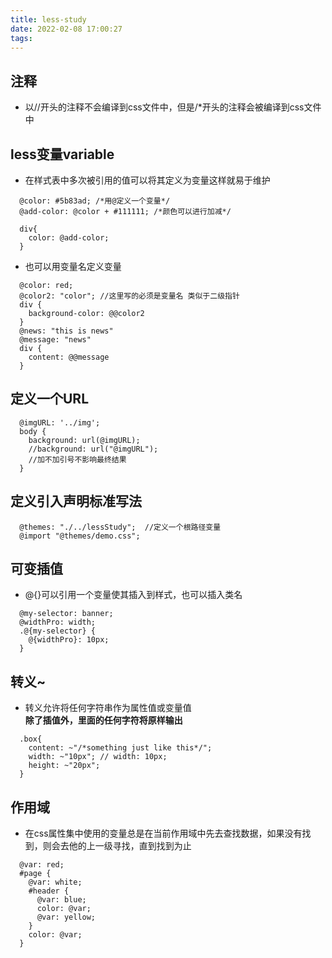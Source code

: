 ```yaml
---
title: less-study
date: 2022-02-08 17:00:27
tags:
---
```


## 注释

- 以//开头的注释不会编译到css文件中，但是/*开头的注释会被编译到css文件中

## less变量variable

- 在样式表中多次被引用的值可以将其定义为变量这样就易于维护

```less
  @color: #5b83ad; /*用@定义一个变量*/
  @add-color: @color + #111111; /*颜色可以进行加减*/

  div{
    color: @add-color;
  }
```

- 也可以用变量名定义变量

```less
  @color: red;
  @color2: "color"; //这里写的必须是变量名 类似于二级指针
  div {
    background-color: @@color2
  }
  @news: "this is news"
  @message: "news"
  div {
    content: @@message
  }
```

## 定义一个URL

```less
  @imgURL: '../img';
  body {
    background: url(@imgURL);
    //background: url("@imgURL");
    //加不加引号不影响最终结果
  }
```

## 定义引入声明标准写法

```less
  @themes: "./../lessStudy";  //定义一个根路径变量
  @import "@themes/demo.css";
```

## 可变插值

- @{}可以引用一个变量使其插入到样式，也可以插入类名

```less
  @my-selector: banner;
  @widthPro: width;
  .@{my-selector} {
    @{widthPro}: 10px;
  }
```

## 转义~

- 转义允许将任何字符串作为属性值或变量值  
**除了插值外，里面的任何字符将原样输出**

```less
  .box{
    content: ~"/*something just like this*/"; 
    width: ~"10px"; // width: 10px;
    height: ~"20px";
  }
```

## 作用域

- 在css属性集中使用的变量总是在当前作用域中先去查找数据，如果没有找到，则会去他的上一级寻找，直到找到为止

```less
  @var: red;
  #page {
    @var: white;
    #header {
      @var: blue;
      color: @var;
      @var: yellow;
    }
    color: @var;
  }
```

